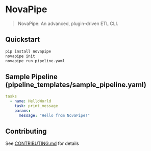 # NovaPipe

> NovaPipe: An advanced, plugin-driven ETL CLI.

## Quickstart

```bash
pip install novapipe
novapipe init
novapipe run pipeline.yaml
```

## Sample Pipeline (pipeline_templates/sample_pipeline.yaml)

```yaml
tasks
  - name: HelloWorld
    task: print_message
    params:
      message: "Hello from NovaPipe!"
```

## Contributing
See [CONTRIBUTING.md](CONTRIBUTING.md) for details
